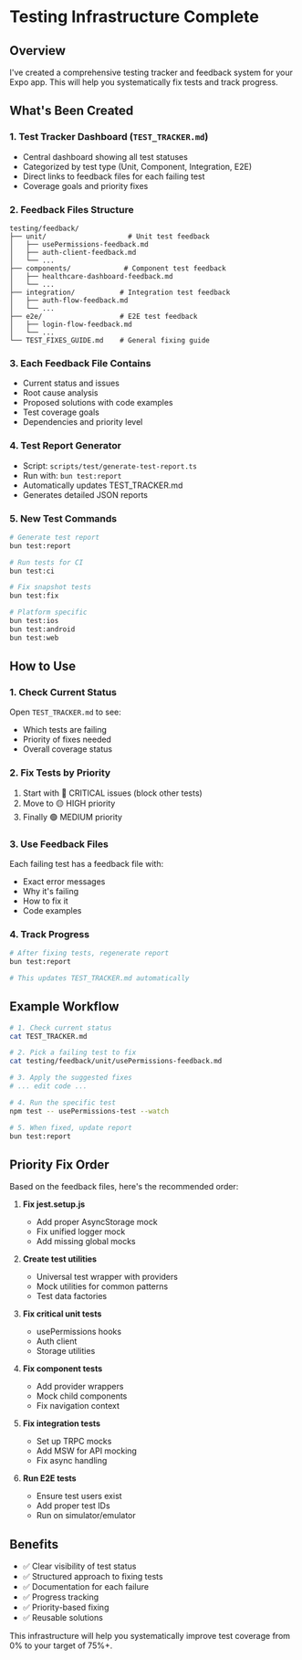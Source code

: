 # Testing Infrastructure Complete

## Overview

I've created a comprehensive testing tracker and feedback system for your Expo app. This will help you systematically fix tests and track progress.

## What's Been Created

### 1. Test Tracker Dashboard (`TEST_TRACKER.md`)
- Central dashboard showing all test statuses
- Categorized by test type (Unit, Component, Integration, E2E)
- Direct links to feedback files for each failing test
- Coverage goals and priority fixes

### 2. Feedback Files Structure
```
testing/feedback/
├── unit/                    # Unit test feedback
│   ├── usePermissions-feedback.md
│   ├── auth-client-feedback.md
│   └── ...
├── components/             # Component test feedback
│   ├── healthcare-dashboard-feedback.md
│   └── ...
├── integration/           # Integration test feedback
│   ├── auth-flow-feedback.md
│   └── ...
├── e2e/                   # E2E test feedback
│   ├── login-flow-feedback.md
│   └── ...
└── TEST_FIXES_GUIDE.md    # General fixing guide
```

### 3. Each Feedback File Contains
- Current status and issues
- Root cause analysis
- Proposed solutions with code examples
- Test coverage goals
- Dependencies and priority level

### 4. Test Report Generator
- Script: `scripts/test/generate-test-report.ts`
- Run with: `bun test:report`
- Automatically updates TEST_TRACKER.md
- Generates detailed JSON reports

### 5. New Test Commands
```bash
# Generate test report
bun test:report

# Run tests for CI
bun test:ci

# Fix snapshot tests
bun test:fix

# Platform specific
bun test:ios
bun test:android
bun test:web
```

## How to Use

### 1. Check Current Status
Open `TEST_TRACKER.md` to see:
- Which tests are failing
- Priority of fixes needed
- Overall coverage status

### 2. Fix Tests by Priority
1. Start with 🔴 CRITICAL issues (block other tests)
2. Move to 🟡 HIGH priority
3. Finally 🟢 MEDIUM priority

### 3. Use Feedback Files
Each failing test has a feedback file with:
- Exact error messages
- Why it's failing
- How to fix it
- Code examples

### 4. Track Progress
```bash
# After fixing tests, regenerate report
bun test:report

# This updates TEST_TRACKER.md automatically
```

## Example Workflow

```bash
# 1. Check current status
cat TEST_TRACKER.md

# 2. Pick a failing test to fix
cat testing/feedback/unit/usePermissions-feedback.md

# 3. Apply the suggested fixes
# ... edit code ...

# 4. Run the specific test
npm test -- usePermissions-test --watch

# 5. When fixed, update report
bun test:report
```

## Priority Fix Order

Based on the feedback files, here's the recommended order:

1. **Fix jest.setup.js**
   - Add proper AsyncStorage mock
   - Fix unified logger mock
   - Add missing global mocks

2. **Create test utilities**
   - Universal test wrapper with providers
   - Mock utilities for common patterns
   - Test data factories

3. **Fix critical unit tests**
   - usePermissions hooks
   - Auth client
   - Storage utilities

4. **Fix component tests**
   - Add provider wrappers
   - Mock child components
   - Fix navigation context

5. **Fix integration tests**
   - Set up TRPC mocks
   - Add MSW for API mocking
   - Fix async handling

6. **Run E2E tests**
   - Ensure test users exist
   - Add proper test IDs
   - Run on simulator/emulator

## Benefits

- ✅ Clear visibility of test status
- ✅ Structured approach to fixing tests
- ✅ Documentation for each failure
- ✅ Progress tracking
- ✅ Priority-based fixing
- ✅ Reusable solutions

This infrastructure will help you systematically improve test coverage from 0% to your target of 75%+.